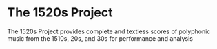 # The 1520s Project
The 1520s Project provides complete and textless scores of polyphonic music from the 1510s, 20s, and 30s for performance and analysis
